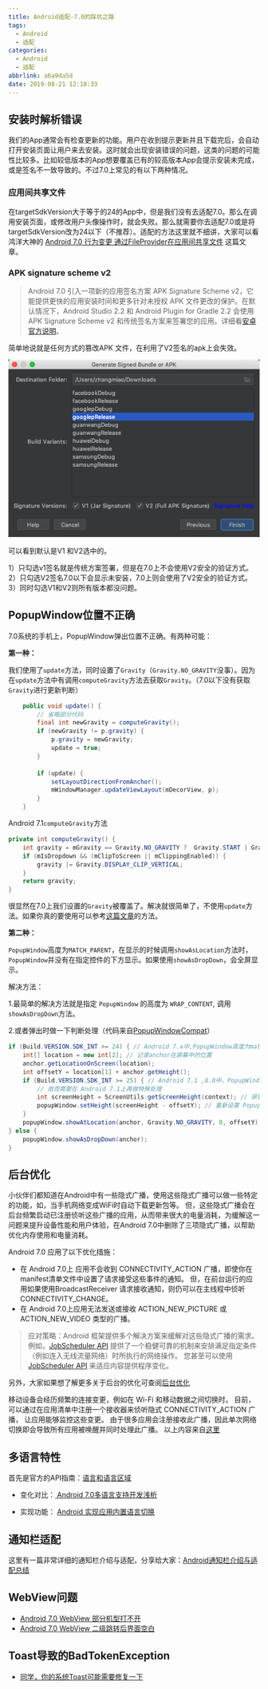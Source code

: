 ```yaml
---
title: Android适配-7.0的踩坑之路
tags:
  - Android
  - 适配
categories:
  - Android
  - 适配
abbrlink: a6a9da5d
date: 2019-08-21 12:10:33
---
```


## 安装时解析错误

我们的App通常会有检查更新的功能。用户在收到提示更新并且下载完后，会自动打开安装页面让用户来去安装。这时就会出现安装错误的问题，这类的问题的可能性比较多。比如较低版本的App想要覆盖已有的较高版本App会提示安装未完成，或是签名不一致导致的。不过7.0上常见的有以下两种情况。

### 应用间共享文件

在targetSdkVersion大于等于的24的App中，但是我们没有去适配7.0。那么在调用安装页面，或修改用户头像操作时，就会失败。那么就需要你去适配7.0或是将targetSdkVersion改为24以下（不推荐）。适配的方法这里就不细讲，大家可以看鸿洋大神的 [Android 7.0 行为变更 通过FileProvider在应用间共享文件](https://blog.csdn.net/lmj623565791/article/details/72859156) 这篇文章。

### APK signature scheme v2

> Android 7.0 引入一项新的应用签名方案 APK Signature Scheme v2，它能提供更快的应用安装时间和更多针对未授权 APK 文件更改的保护。在默认情况下，Android Studio 2.2 和 Android Plugin for Gradle 2.2 会使用 APK Signature Scheme v2 和传统签名方案来签署您的应用。详细看[安卓官方说明](https://developer.android.google.cn/about/versions/nougat/android-7.0.html#apk_signature_v2)。

简单地说就是任何方式的篡改APK 文件，在利用了V2签名的apk上会失效。

<!--more-->

![](https://raw.githubusercontent.com/zhangmiaocc/blogImageResource/master/img/WechatIMG163.png)

可以看到默认是V1 和V2选中的。

1）只勾选v1签名就是传统方案签署，但是在7.0上不会使用V2安全的验证方式。
2）只勾选V2签名7.0以下会显示未安装，7.0上则会使用了V2安全的验证方式。
3）同时勾选V1和V2则所有版本都没问题。

## PopupWindow位置不正确

7.0系统的手机上，PopupWindow弹出位置不正确。有两种可能：

**第一种：**

我们使用了`update`方法，同时设置了`Gravity`（`Gravity.NO_GRAVITY`没事）。因为在`update`方法中有调用`computeGravity`方法去获取`Gravity`。（7.0以下没有获取`Gravity`进行更新判断）

```java
	public void update() {
	    // 省略部分代码
        final int newGravity = computeGravity();
        if (newGravity != p.gravity) {
            p.gravity = newGravity;
            update = true;
        }

        if (update) {
            setLayoutDirectionFromAnchor();
            mWindowManager.updateViewLayout(mDecorView, p);
        }
    }
```

Android 7.1`computeGravity`方法

```java
private int computeGravity() {
    int gravity = mGravity == Gravity.NO_GRAVITY ?  Gravity.START | Gravity.TOP : mGravity;
    if (mIsDropdown && (mClipToScreen || mClippingEnabled)) {
        gravity |= Gravity.DISPLAY_CLIP_VERTICAL;
    }
    return gravity;
}
```

很显然在7.0上我们设置的`Gravity`被覆盖了。解决就很简单了，不使用`update`方法。如果你真的要使用可以参考[这篇文章](http://www.jianshu.com/p/0df10893bf5b)的方法。

**第二种：**

`PopupWindow`高度为`MATCH_PARENT`，在显示的时候调用`showAsLocation`方法时，`PopupWindow`并没有在指定控件的下方显示。如果使用`showAsDropDown`，会全屏显示。

解决方法：

1.最简单的解决方法就是指定 `PopupWindow` 的高度为 `WRAP_CONTENT`, 调用 `showAsDropDown`方法。

2.或者弹出时做一下判断处理（代码来自[PopupWindowCompat](https://github.com/tianma8023/PopupWindowCompat)）

```java
if (Build.VERSION.SDK_INT >= 24) { // Android 7.x中,PopupWindow高度为match_parent时,会出现兼容性问题,需要处理兼容性
    int[] location = new int[2]; // 记录anchor在屏幕中的位置
    anchor.getLocationOnScreen(location);
    int offsetY = location[1] + anchor.getHeight();
    if (Build.VERSION.SDK_INT >= 25) { // Android 7.1 ,8.0中，PopupWindow高度为 match_parent 时，会占据整个屏幕
        // 故而需要在 Android 7.1上再做特殊处理
        int screenHeight = ScreenUtils.getScreenHeight(context); // 获取屏幕高度
        popupWindow.setHeight(screenHeight - offsetY); // 重新设置 PopupWindow 的高度
    }
    popupWindow.showAtLocation(anchor, Gravity.NO_GRAVITY, 0, offsetY);
} else {
    popupWindow.showAsDropDown(anchor);
}
```

## 后台优化

小伙伴们都知道在Android中有一些隐式广播，使用这些隐式广播可以做一些特定的功能，如，当手机网络变成WiFi时自动下载更新包等。 但，这些隐式广播会在后台频繁启动已注册侦听这些广播的应用，从而带来很大的电量消耗，为缓解这一问题来提升设备性能和用户体验，在Android 7.0中删除了三项隐式广播，以帮助优化内存使用和电量消耗。

Android 7.0 应用了以下优化措施：

- 在 Android 7.0上 应用不会收到 CONNECTIVITY_ACTION 广播，即使你在manifest清单文件中设置了请求接受这些事件的通知。 但，在前台运行的应用如果使用BroadcastReceiver 请求接收通知，则仍可以在主线程中侦听 CONNECTIVITY_CHANGE。
- 在 Android 7.0上应用无法发送或接收 ACTION_NEW_PICTURE 或ACTION_NEW_VIDEO 类型的广播。

> 应对策略：Android 框架提供多个解决方案来缓解对这些隐式广播的需求。 例如，[JobScheduler API](https://developer.android.google.cn/reference/android/app/job/JobScheduler.html)
> 提供了一个稳健可靠的机制来安排满足指定条件（例如连入无线流量网络）时所执行的网络操作。 您甚至可以使用 [JobScheduler API](https://developer.android.google.cn/reference/android/app/job/JobScheduler.html) 来适应内容提供程序变化。

另外，大家如果想了解更多关于后台的优化可查阅[后台优化](https://developer.android.google.cn/preview/features/background-optimization.html)

移动设备会经历频繁的连接变更，例如在 Wi-Fi 和移动数据之间切换时。 目前，可以通过在应用清单中注册一个接收器来侦听隐式 CONNECTIVITY_ACTION 广播，
让应用能够监控这些变更。 由于很多应用会注册接收此广播，因此单次网络切换即会导致所有应用被唤醒并同时处理此广播。
以上内容来自[这里](https://github.com/crazycodeboy/crazycodeboy.github.io/blob/master/_posts/2016-9-28-Android7.0适配心得.md#后台优化)

## 多语言特性

首先是官方的API指南：[语言和语言区域](https://weilu.blog.csdn.net/article/details/n/guide/topics/resources/multilingual-support.html)

- 变化对比：[ Android 7.0多语言支持开发浅析](http://blog.csdn.net/cekiasoo/article/details/53012646)

- 实现功能： [Android 实现应用内置语言切换](http://blog.csdn.net/cekiasoo/article/details/54933135)

## 通知栏适配

这里有一篇非常详细的通知栏介绍与适配，分享给大家：[Android通知栏介绍与适配总结](http://iluhcm.com/2017/03/12/experience-of-adapting-to-android-notifications/)

## WebView问题

- [Android 7.0 WebView 部分机型打不开](http://blog.csdn.net/u012347067/article/details/70829013)
- [Android 7.0 WebView 二级跳转后界面空白](http://www.jianshu.com/p/07b781795b78)

## Toast导致的BadTokenException

- [同学，你的系统Toast可能需要修复一下](https://blog.csdn.net/Dovar_66/article/details/84799894)